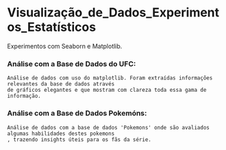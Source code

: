 # Visualização_de_Dados_Experimentos_Estatísticos
Experimentos com Seaborn e Matplotlib.

### Análise com a Base de Dados do UFC:

    Análise de dados com uso do matplotlib. Foram extraídas informações relevantes da base de dados através 
    de gráficos elegantes e que mostram com clareza toda essa gama de informação.
    
### Análise com a Base de Dados Pokemóns:

    Análise de dados com a base de dados 'Pokemons' onde são avaliados algumas habilidades destes pokemons 
    , trazendo insights úteis para os fãs da série.

    
